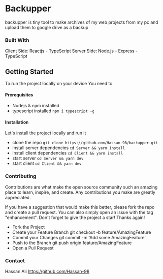 # Backupper
backupper is tiny tool to make archives of my web projects from my pc and upload them to google drive as a backup

### Built With
Client Side: Reactjs - TypeScript
Server Side: Node.js - Express - TypeScript

## Getting Started
To run the project locally on your device You need to
#### Prerequisites
- Nodejs & npm installed
- typescript installed `npm i typescript -g`

#### Installation
Let's install the project locally and run it
- clone the repo `git clone https://github.com/Hassan-98/backupper.git`
- install server dependencies `cd Server && yarn install`
- install client dependencies `cd Client && yarn install`
- start server `cd Server && yarn dev`
- start client `cd Client && yarn dev`

### Contributing
Contributions are what make the open source community such an amazing place to learn, inspire, and create. Any contributions you make are greatly appreciated.

If you have a suggestion that would make this better, please fork the repo and create a pull request. You can also simply open an issue with the tag "enhancement". Don't forget to give the project a star! Thanks again!
- Fork the Project
- Create your Feature Branch
    git checkout -b feature/AmazingFeature
- Commit your Changes
    git commit -m 'Add some AmazingFeature'
- Push to the Branch
    git push origin feature/AmazingFeature
- Open a Pull Request

### Contact
Hassan Ali https://github.com/Hassan-98
